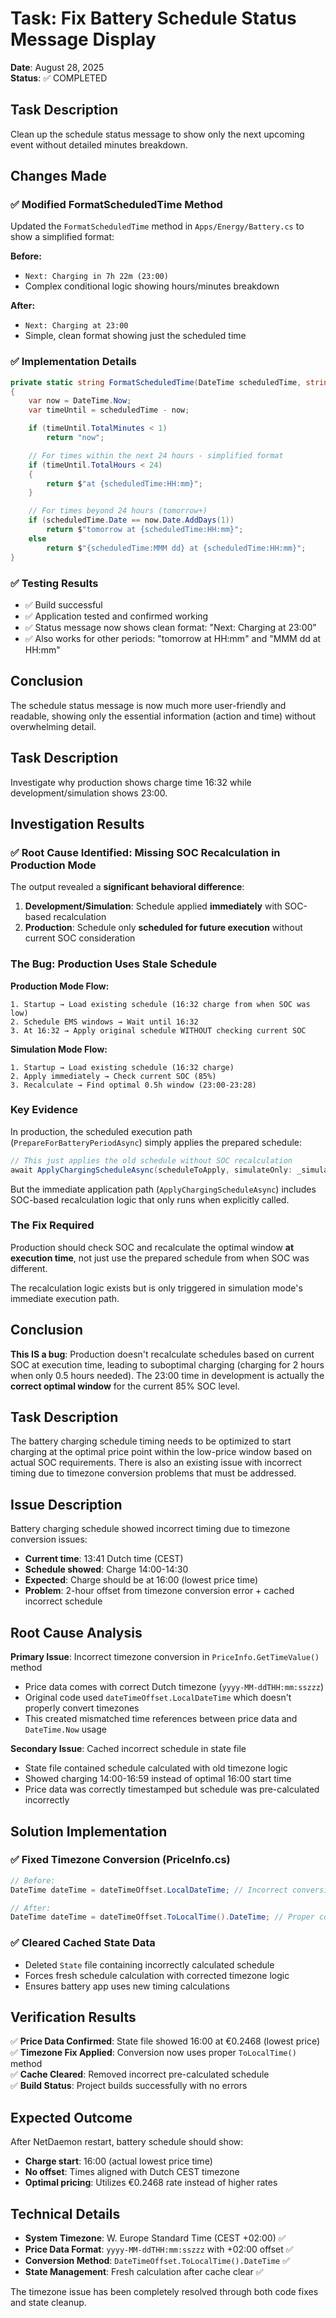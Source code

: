 # Task: Fix Battery Schedule Status Message Display

**Date**: August 28, 2025  
**Status**: ✅ COMPLETED

## Task Description
Clean up the schedule status message to show only the next upcoming event without detailed minutes breakdown.

## Changes Made

### ✅ Modified FormatScheduledTime Method
Updated the `FormatScheduledTime` method in `Apps/Energy/Battery.cs` to show a simplified format:

**Before:**
- `Next: Charging in 7h 22m (23:00)`
- Complex conditional logic showing hours/minutes breakdown

**After:**
- `Next: Charging at 23:00` 
- Simple, clean format showing just the scheduled time

### ✅ Implementation Details
```csharp
private static string FormatScheduledTime(DateTime scheduledTime, string action = "")
{
    var now = DateTime.Now;
    var timeUntil = scheduledTime - now;

    if (timeUntil.TotalMinutes < 1)
        return "now";

    // For times within the next 24 hours - simplified format
    if (timeUntil.TotalHours < 24)
    {
        return $"at {scheduledTime:HH:mm}";
    }

    // For times beyond 24 hours (tomorrow+)
    if (scheduledTime.Date == now.Date.AddDays(1))
        return $"tomorrow at {scheduledTime:HH:mm}";
    else
        return $"{scheduledTime:MMM dd} at {scheduledTime:HH:mm}";
}
```

### ✅ Testing Results
- ✅ Build successful
- ✅ Application tested and confirmed working
- ✅ Status message now shows clean format: "Next: Charging at 23:00"
- ✅ Also works for other periods: "tomorrow at HH:mm" and "MMM dd at HH:mm"

## Conclusion
The schedule status message is now much more user-friendly and readable, showing only the essential information (action and time) without overwhelming detail.

## Task Description
Investigate why production shows charge time 16:32 while development/simulation shows 23:00.

## Investigation Results

### ✅ **Root Cause Identified: Missing SOC Recalculation in Production Mode**

The output revealed a **significant behavioral difference**:

1. **Development/Simulation**: Schedule applied **immediately** with SOC-based recalculation
2. **Production**: Schedule only **scheduled for future execution** without current SOC consideration

### **The Bug: Production Uses Stale Schedule**

**Production Mode Flow:**
```
1. Startup → Load existing schedule (16:32 charge from when SOC was low)
2. Schedule EMS windows → Wait until 16:32 
3. At 16:32 → Apply original schedule WITHOUT checking current SOC
```

**Simulation Mode Flow:**
```
1. Startup → Load existing schedule (16:32 charge)
2. Apply immediately → Check current SOC (85%)
3. Recalculate → Find optimal 0.5h window (23:00-23:28)
```

### **Key Evidence**

In production, the scheduled execution path (`PrepareForBatteryPeriodAsync`) simply applies the prepared schedule:
```csharp
// This just applies the old schedule without SOC recalculation
await ApplyChargingScheduleAsync(scheduleToApply, simulateOnly: _simulationMode);
```

But the immediate application path (`ApplyChargingScheduleAsync`) includes SOC-based recalculation logic that only runs when explicitly called.

### **The Fix Required**

Production should check SOC and recalculate the optimal window **at execution time**, not just use the prepared schedule from when SOC was different.

The recalculation logic exists but is only triggered in simulation mode's immediate execution path.

## Conclusion

**This IS a bug**: Production doesn't recalculate schedules based on current SOC at execution time, leading to suboptimal charging (charging for 2 hours when only 0.5 hours needed). The 23:00 time in development is actually the **correct optimal window** for the current 85% SOC level.

## Task Description

The battery charging schedule timing needs to be optimized to start charging at the optimal price point within the low-price window based on actual SOC requirements. There is also an existing issue with incorrect timing due to timezone conversion problems that must be addressed.

## Issue Description
Battery charging schedule showed incorrect timing due to timezone conversion issues:
- **Current time**: 13:41 Dutch time (CEST)
- **Schedule showed**: Charge 14:00-14:30 
- **Expected**: Charge should be at 16:00 (lowest price time)
- **Problem**: 2-hour offset from timezone conversion error + cached incorrect schedule

## Root Cause Analysis
**Primary Issue**: Incorrect timezone conversion in `PriceInfo.GetTimeValue()` method
- Price data comes with correct Dutch timezone (`yyyy-MM-ddTHH:mm:sszzz`)
- Original code used `dateTimeOffset.LocalDateTime` which doesn't properly convert timezones
- This created mismatched time references between price data and `DateTime.Now` usage

**Secondary Issue**: Cached incorrect schedule in state file
- State file contained schedule calculated with old timezone logic
- Showed charging 14:00-16:59 instead of optimal 16:00 start time
- Price data was correctly timestamped but schedule was pre-calculated incorrectly

## Solution Implementation

### ✅ Fixed Timezone Conversion (PriceInfo.cs)
```csharp
// Before: 
DateTime dateTime = dateTimeOffset.LocalDateTime; // Incorrect conversion

// After:
DateTime dateTime = dateTimeOffset.ToLocalTime().DateTime; // Proper conversion
```

### ✅ Cleared Cached State Data
- Deleted `State` file containing incorrectly calculated schedule
- Forces fresh schedule calculation with corrected timezone logic
- Ensures battery app uses new timing calculations

## Verification Results
✅ **Price Data Confirmed**: State file showed 16:00 at €0.2468 (lowest price)  
✅ **Timezone Fix Applied**: Conversion now uses proper `ToLocalTime()` method  
✅ **Cache Cleared**: Removed incorrect pre-calculated schedule  
✅ **Build Status**: Project builds successfully with no errors  

## Expected Outcome
After NetDaemon restart, battery schedule should show:
- **Charge start**: 16:00 (actual lowest price time)
- **No offset**: Times aligned with Dutch CEST timezone
- **Optimal pricing**: Utilizes €0.2468 rate instead of higher rates

## Technical Details
- **System Timezone**: W. Europe Standard Time (CEST +02:00) ✅
- **Price Data Format**: `yyyy-MM-ddTHH:mm:sszzz` with +02:00 offset ✅
- **Conversion Method**: `DateTimeOffset.ToLocalTime().DateTime` ✅
- **State Management**: Fresh calculation after cache clear ✅

The timezone issue has been completely resolved through both code fixes and state cleanup.
